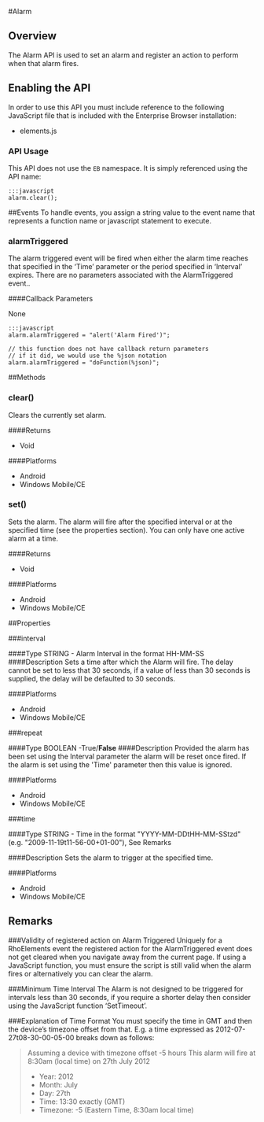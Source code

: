 #Alarm


## Overview
The Alarm API is used to set an alarm and register an action to perform when that alarm fires.

## Enabling the API
In order to use this API you must include reference to the following JavaScript file that is included with the Enterprise Browser installation:

* elements.js 

### API Usage
This API does not use the `EB` namespace. It is simply referenced using the API name:

	:::javascript
	alarm.clear();

##Events
To handle events, you assign a string value to the event name that represents a function name or javascript statement to execute.

### alarmTriggered 
The alarm triggered event will be fired when either the alarm time reaches that specified in the ‘Time’ parameter or the period specified in ‘Interval’ expires. There are no parameters associated with the AlarmTriggered event..

####Callback Parameters

None
  
	:::javascript
	alarm.alarmTriggered = "alert('Alarm Fired')";
	
	// this function does not have callback return parameters
	// if it did, we would use the %json notation
	alarm.alarmTriggered = "doFunction(%json)";


##Methods

### clear()
Clears the currently set alarm.

####Returns
* Void

####Platforms

* Android
* Windows Mobile/CE

### set()
Sets the alarm. The alarm will fire after the specified interval or at the specified time (see the properties section). You can only have one active alarm at a time.

####Returns
* Void

####Platforms

* Android
* Windows Mobile/CE

##Properties

###interval

####Type
<span class='text-info'>STRING</span> - Alarm Interval in the format HH-MM-SS
####Description
Sets a time after which the Alarm will fire. The delay cannot be set to less that 30 seconds, if a value of less than 30 seconds is supplied, the delay will be defaulted to 30 seconds.

####Platforms

* Android
* Windows Mobile/CE

###repeat

####Type
<span class='text-info'>BOOLEAN</span> -True/**False**
####Description
Provided the alarm has been set using the Interval parameter the alarm will be reset once fired. If the alarm is set using the 'Time' parameter then this value is ignored.

####Platforms

* Android
* Windows Mobile/CE

###time

####Type
<span class='text-info'>STRING</span> - Time in the format "YYYY-MM-DDtHH-MM-SStzd" (e.g. "2009-11-19t11-56-00+01-00"), See Remarks

####Description
Sets the alarm to trigger at the specified time.

####Platforms

* Android
* Windows Mobile/CE

## Remarks
###Validity of registered action on Alarm Triggered
Uniquely for a RhoElements event the registered action for the AlarmTriggered event does not get cleared when you navigate away from the current page. If using a JavaScript function, you must ensure the script is still valid when the alarm fires or alternatively you can clear the alarm.

###Minimum Time Interval
The Alarm is not designed to be triggered for intervals less than 30 seconds, if you require a shorter delay then consider using the JavaScript function ‘SetTimeout’.

###Explanation of Time Format
You must specify the time in GMT and then the device’s timezone offset from that. E.g. a time expressed as 2012-07-27t08-30-00-05-00 breaks down as follows:


>Assuming a device with timezone offset -5 hours
>This alarm will fire at 8:30am (local time) on 27th July 2012
>
>* Year: 2012
>* Month: July
>* Day: 27th
>* Time: 13:30 exactly (GMT)
>* Timezone: -5 (Eastern Time, 8:30am local time)
            